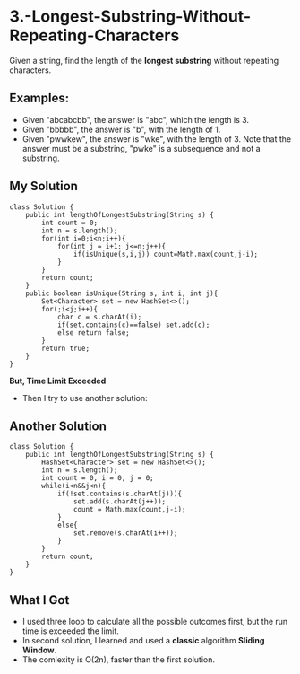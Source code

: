 # 3.-Longest-Substring-Without-Repeating-Characters
Given a string, find the length of the **longest substring** without repeating characters.
## Examples:
- Given "abcabcbb", the answer is "abc", which the length is 3.
- Given "bbbbb", the answer is "b", with the length of 1.
- Given "pwwkew", the answer is "wke", with the length of 3. Note that the answer must be a substring, "pwke" is a subsequence and not a substring.
## My Solution
```
class Solution {
    public int lengthOfLongestSubstring(String s) {
        int count = 0;
        int n = s.length();
        for(int i=0;i<n;i++){
            for(int j = i+1; j<=n;j++){
                if(isUnique(s,i,j)) count=Math.max(count,j-i);
            }
        }
        return count;
    }
    public boolean isUnique(String s, int i, int j){
        Set<Character> set = new HashSet<>();
        for(;i<j;i++){
            char c = s.charAt(i);
            if(set.contains(c)==false) set.add(c);
            else return false;
        }
        return true;
    }
}
```
**But, Time Limit Exceeded**
- Then I try to use another solution:
## Another Solution
```
class Solution {
    public int lengthOfLongestSubstring(String s) {
        HashSet<Character> set = new HashSet<>();
        int n = s.length();
        int count = 0, i = 0, j = 0;
        while(i<n&&j<n){
            if(!set.contains(s.charAt(j))){
                set.add(s.charAt(j++));
                count = Math.max(count,j-i);
            }
            else{
                set.remove(s.charAt(i++));
            }
        }
        return count;
    }
}
```
## What I Got
- I used three loop to calculate all the possible outcomes first, but the run time is exceeded the limit.
- In second solution, I learned and used a **classic** algorithm **Sliding Window**.
- The comlexity is O(2n), faster than the first solution.
